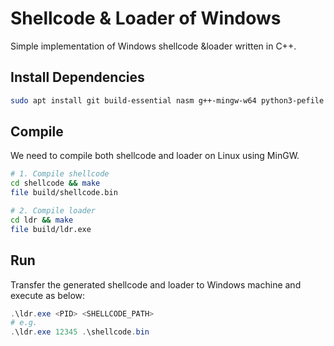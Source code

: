 # Shellcode & Loader of Windows

Simple implementation of Windows shellcode &loader written in C++.   

## Install Dependencies

```sh
sudo apt install git build-essential nasm g++-mingw-w64 python3-pefile
```

## Compile

We need to compile both shellcode and loader on Linux using MinGW.

```sh
# 1. Compile shellcode
cd shellcode && make
file build/shellcode.bin

# 2. Compile loader
cd ldr && make
file build/ldr.exe
```

## Run

Transfer the generated shellcode and loader to Windows machine and execute as below:

```powershell
.\ldr.exe <PID> <SHELLCODE_PATH>
# e.g.
.\ldr.exe 12345 .\shellcode.bin
```
